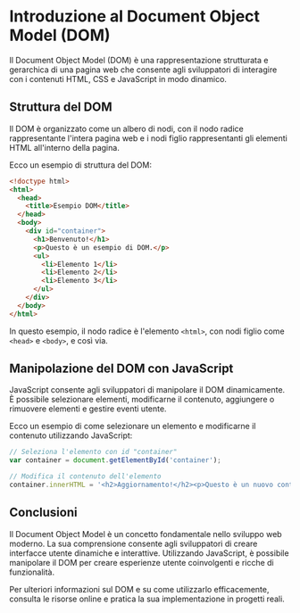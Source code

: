 <!-- @format -->

# Introduzione al Document Object Model (DOM)

Il Document Object Model (DOM) è una rappresentazione strutturata e gerarchica di una pagina web che consente agli sviluppatori di interagire con i contenuti HTML, CSS e JavaScript in modo dinamico.

## Struttura del DOM

Il DOM è organizzato come un albero di nodi, con il nodo radice rappresentante l'intera pagina web e i nodi figlio rappresentanti gli elementi HTML all'interno della pagina.

Ecco un esempio di struttura del DOM:

```html
<!doctype html>
<html>
  <head>
    <title>Esempio DOM</title>
  </head>
  <body>
    <div id="container">
      <h1>Benvenuto!</h1>
      <p>Questo è un esempio di DOM.</p>
      <ul>
        <li>Elemento 1</li>
        <li>Elemento 2</li>
        <li>Elemento 3</li>
      </ul>
    </div>
  </body>
</html>
```

In questo esempio, il nodo radice è l'elemento `<html>`, con nodi figlio come `<head>` e `<body>`, e così via.

## Manipolazione del DOM con JavaScript

JavaScript consente agli sviluppatori di manipolare il DOM dinamicamente. È possibile selezionare elementi, modificarne il contenuto, aggiungere o rimuovere elementi e gestire eventi utente.

Ecco un esempio di come selezionare un elemento e modificarne il contenuto utilizzando JavaScript:

```javascript
// Seleziona l'elemento con id "container"
var container = document.getElementById('container');

// Modifica il contenuto dell'elemento
container.innerHTML = '<h2>Aggiornamento!</h2><p>Questo è un nuovo contenuto.</p>';
```

## Conclusioni

Il Document Object Model è un concetto fondamentale nello sviluppo web moderno. La sua comprensione consente agli sviluppatori di creare interfacce utente dinamiche e interattive. Utilizzando JavaScript, è possibile manipolare il DOM per creare esperienze utente coinvolgenti e ricche di funzionalità.

Per ulteriori informazioni sul DOM e su come utilizzarlo efficacemente, consulta le risorse online e pratica la sua implementazione in progetti reali.
